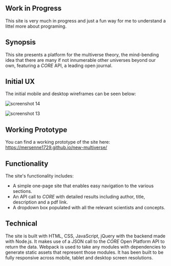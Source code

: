 ## Work in Progress
This site is very much in progress and just a fun way for me to understand a littel more about programing.

## Synopsis

This site presents a platform for the multiverse theory, the mind-bending idea that there are many if not innumerable other universes beyond our own, featuring a *CORE* API, a leading open journal. 

## Initial UX

The initial mobile and desktop wireframes can be seen below:

![screenshot 14](https://cloud.githubusercontent.com/assets/22433378/24071469/65cffe6c-0bca-11e7-8ba9-5a073fed8ad5.png)

![screenshot 13](https://cloud.githubusercontent.com/assets/22433378/24071472/91bacf20-0bca-11e7-83b6-469b7199c2b5.png)

## Working Prototype

You can find a working prototype of the site here: https://mersenne1729.github.io/new-multiverse/

## Functionality

The site's functionality includes:
* A simple one-page site that enables easy navigation to the various sections.
* An API call to *CORE* with detailed results including author, title, description and a pdf link.
* A dropdown box populated with all the relevant scientists and concepts.

## Technical

The site is built with HTML, CSS, JavaScript, jQuery with the backend made with Node.js. It makes use of a JSON call to the *CORE* Open Platform API to return the data. Webpack is used to take any modules with dependencies to generate static assets that represent those modules. It has been built to be fully responsive across mobile, tablet and desktop screen resolutions.

